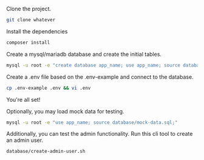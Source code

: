 Clone the project.

```bash
git clone whatever
```

Install the dependencies

```bash
composer install
```

Create a mysql/mariadb database and create the initial tables.

```bash
mysql -u root -e "create database app_name; use app_name; source database/create-tables.sql;"
```

Create a .env file based on the .env-example and connect to the database.

```bash
cp .env-example .env && vi .env
```

You're all set!

Optionally, you may load mock data for testing.
```bash
mysql -u root -e "use app_name; source database/mock-data.sql;"
```

Additionally, you can test the admin functionality.
Run this cli tool to create an admin user.
```bash
database/create-admin-user.sh
```

